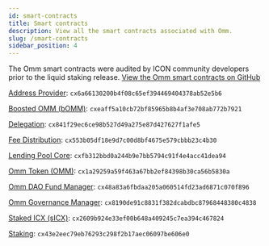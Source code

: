 ```yaml
---
id: smart-contracts
title: Smart contracts
description: View all the smart contracts associated with Omm.
slug: /smart-contracts
sidebar_position: 4
---
```


The Omm smart contracts were audited by ICON community developers prior to the liquid staking release. [View the Omm smart contracts on GitHub](https://github.com/ommfinance/openmoneymarket-contracts)


[Address Provider](https://tracker.icon.community/contract/cx6a66130200b4f08c65ef394469404378ab52e5b6): `cx6a66130200b4f08c65ef394469404378ab52e5b6`

[Boosted OMM (bOMM)](https://tracker.icon.community/contract/cxeaff5a10cb72bf85965b8b4af3e708ab772b7921): `cxeaff5a10cb72bf85965b8b4af3e708ab772b7921`

[Delegation](https://tracker.icon.community/contract/cx841f29ec6ce98b527d49a275e87d427627f1afe5): `cx841f29ec6ce98b527d49a275e87d427627f1afe5`

[Fee Distribution](https://tracker.icon.community/contract/cx553b05df18e9d7c00d8bf4675e579cbbb23c4b30): `cx553b05df18e9d7c00d8bf4675e579cbbb23c4b30`

[Lending Pool Core](https://tracker.icon.community/contract/cxfb312bbd0a244b9e7bb5794c91f4e4acc41dea94): `cxfb312bbd0a244b9e7bb5794c91f4e4acc41dea94`

[Omm Token (OMM)](https://tracker.icon.community/contract/cx1a29259a59f463a67bb2ef84398b30ca56b5830a): `cx1a29259a59f463a67bb2ef84398b30ca56b5830a`

[Omm DAO Fund Manager](https://tracker.icon.community/contract/cx48a83a6fbdaa205a060514fd23ad6871c070f896): `cx48a83a6fbdaa205a060514fd23ad6871c070f896`

[Omm Governance Manager](https://tracker.icon.community/contract/cx8190de91c8831f382dcabdbc87968448380c4838): `cx8190de91c8831f382dcabdbc87968448380c4838`

[Staked ICX (sICX)](https://tracker.icon.community/contract/cx2609b924e33ef00b648a409245c7ea394c467824): `cx2609b924e33ef00b648a409245c7ea394c467824`

[Staking](https://tracker.icon.community/contract/cx43e2eec79eb76293c298f2b17aec06097be606e0): `cx43e2eec79eb76293c298f2b17aec06097be606e0`